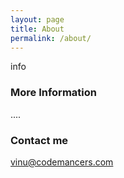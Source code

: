 ```yaml
---
layout: page
title: About
permalink: /about/
---
```


info

### More Information

....

### Contact me

[vinu@codemancers.com](mailto:vinu@codemancers.com)
